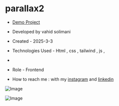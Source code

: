 # parallax2

- [Demo Project](https://vahidsolimani.github.io/parallax2/)

- Developed by vahid solimani

- Created - 2025-3-3

- Technologies Used - Html , css , tailwind , js , 
- 
- Role - Frontend

- How to reach me : with my [instagram](https://instagram.com/vahidsolimani.dev) and [linkedin](https://www.linkedin.com/in/vahid-solimani-33403a333?utm_source=share&utm_campaign=share_via&utm_content=profile&utm_medium=android_app)

![Image](https://github.com/user-attachments/assets/688f3061-7e19-47e4-89b2-82e5896f3167)

![Image](https://github.com/user-attachments/assets/76baa8cc-114f-4c1b-a979-6fb5f6f16bd3)
